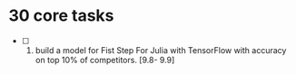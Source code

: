 # 30 core tasks


- [ ] 1. build a model for Fist Step For Julia with TensorFlow with accuracy
on top 10% of competitors. [9.8- 9.9]

